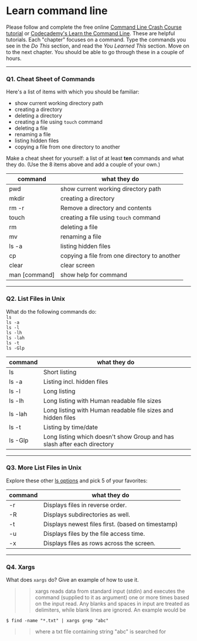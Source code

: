 # Learn command line

Please follow and complete the free online [Command Line Crash Course
tutorial](https://web.archive.org/web/20160708171659/http://cli.learncodethehardway.org/book/) or [Codecademy's Learn the Command Line](https://www.codecademy.com/learn/learn-the-command-line). These are helpful tutorials. Each "chapter" focuses on a command. Type the commands you see in the _Do This_ section, and read the _You Learned This_ section. Move on to the next chapter. You should be able to go through these in a couple of hours.

---

### Q1.  Cheat Sheet of Commands  

Here's a list of items with which you should be familiar:  
* show current working directory path
* creating a directory
* deleting a directory
* creating a file using `touch` command
* deleting a file
* renaming a file
* listing hidden files
* copying a file from one directory to another

Make a cheat sheet for yourself: a list of at least **ten** commands and what they do.  (Use the 8 items above and add a couple of your own.)  

> >  
| command | what they do|
| -------- | ------------|
| pwd | show current working directory path|
|mkdir | creating a directory|
|rm -r <dir> | Remove a directory and contents|
|touch <file> | creating a file using `touch` command|
|rm <file> | deleting a file|
|mv <file name> <new file name>| renaming a file|
| ls -a | listing hidden files|
|cp <file path> <new file path> |copying a file from one directory to another|
|clear | clear screen|
|man [command]| show help for command|


---

### Q2.  List Files in Unix   

What do the following commands do:  
`ls`  
`ls -a`  
`ls -l`  
`ls -lh`  
`ls -lah`  
`ls -t`  
`ls -Glp`  

> > 
| command | what they do|
| -------- | ------------|
|ls | Short listing|
|ls -a| Listing incl. hidden files|
|ls -l| Long listing|
|ls -lh|  Long listing with Human readable file sizes|
|ls -lah| Long listing with Human readable file sizes and hidden files|
|ls -t| Listing by time/date|
|ls -Glp| Long listing which doesn't show Group and has slash after each directory | 


---

### Q3.  More List Files in Unix  

Explore these other [ls options](http://www.techonthenet.com/unix/basic/ls.php) and pick 5 of your favorites:

> > 
| command | what they do|
| -------- | ------------|
|-r | Displays files in reverse order.|
|-R | Displays subdirectories as well.|
|-t | Displays newest files first. (based on timestamp)|
|-u|  Displays files by the file access time.|
|-x|  Displays files as rows across the screen.|

---

### Q4.  Xargs   

What does `xargs` do? Give an example of how to use it.

> > xargs reads data from standard input (stdin) and executes the command (supplied to it as argument) one or more times based on the input read. Any blanks and spaces in input are treated as delimiters, while blank lines are ignored. An example would be 
```
$ find -name "*.txt" | xargs grep "abc"
```
>> where a txt file containing string "abc" is searched for

 

